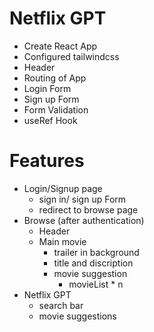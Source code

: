 # Netflix GPT
- Create React App
- Configured tailwindcss
- Header
- Routing of App
- Login Form
- Sign up Form
- Form Validation
- useRef Hook


# Features
- Login/Signup page
  - sign in/ sign up Form
  - redirect to browse page
- Browse (after authentication)
  - Header
  - Main movie
    - trailer in background
    - title and discription
    - movie suggestion
      - movieList * n
- Netflix GPT
  - search bar
  - movie suggestions
  